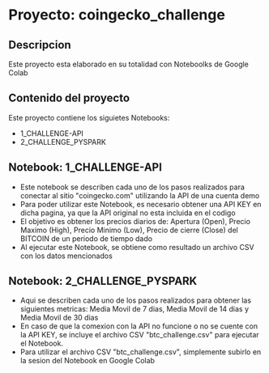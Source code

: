 # Proyecto: coingecko_challenge
## Descripcion
Este proyecto esta elaborado en su totalidad con Noteboolks de Google Colab

## Contenido del proyecto
Este proyecto contiene los siguietes Notebooks:
- 1_CHALLENGE-API
- 2_CHALLENGE_PYSPARK

## Notebook: 1_CHALLENGE-API
- Este notebook se describen cada uno de los pasos realizados para conectar al sitio "coingecko.com" utilizando la API de una cuenta demo
- Para poder utilizar este Notebook, es necesario obtener una API KEY en dicha pagina, ya que la API original no esta incluida en el codigo
- El objetivo es obtener los precios diarios de: Apertura (Open), Precio Maximo (High), Precio Minimo (Low), Precio de cierre (Close) del BITCOIN de un periodo de tiempo dado
- Al ejecutar este Notebook, se obtiene como resultado un archivo CSV con los datos mencionados

## Notebook: 2_CHALLENGE_PYSPARK
- Aqui se describen cada uno de los pasos realizados para obtener las siguientes metricas: Media Movil de 7 dias, Media Movil de 14 dias y Media Movil de 30 dias
- En caso de que la comexion con la API no funcione o no se cuente con la API KEY, se incluye el archivo CSV "btc_challenge.csv" para ejecutar el Notebook.
- Para utilizar el archivo CSV "btc_challenge.csv", simplemente subirlo en la sesion del Notebook en Google Colab
